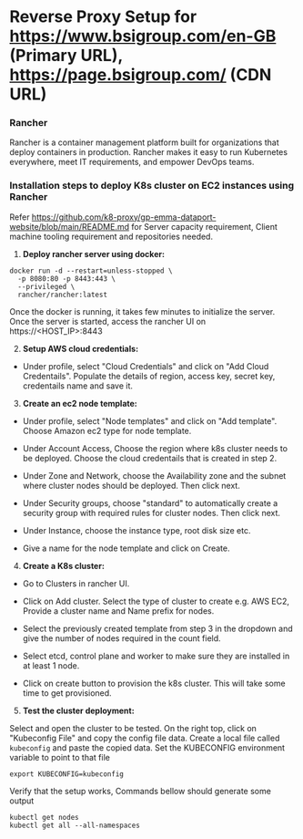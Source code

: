 # Reverse Proxy Setup for https://www.bsigroup.com/en-GB (Primary URL), https://page.bsigroup.com/ (CDN URL)

### Rancher

Rancher is a container management platform built for organizations that deploy containers in production. Rancher makes it easy to run Kubernetes everywhere, meet IT requirements, and empower DevOps teams.

### Installation steps to deploy K8s cluster on EC2 instances using Rancher
Refer https://github.com/k8-proxy/gp-emma-dataport-website/blob/main/README.md for Server capacity requirement, Client machine tooling requirement and repositories needed.

1. **Deploy rancher server using docker:**

```
docker run -d --restart=unless-stopped \
  -p 8080:80 -p 8443:443 \
  --privileged \
  rancher/rancher:latest
```

Once the docker is running, it takes few minutes to initialize the server. Once the server is started, access the rancher UI on https://<HOST_IP>:8443

2. **Setup AWS cloud credentials:**

  - Under profile, select "Cloud Credentials" and click on "Add Cloud Credentails". Populate the details of region, access key, secret key, credentails name and save it.

3. **Create an ec2 node template:**

  - Under profile, select "Node templates" and click on "Add template". Choose Amazon ec2 type for node template. 

  - Under Account Access, Choose the region where k8s cluster needs to be deployed. Choose the cloud credentails that is created in step 2.

  - Under Zone and Network, choose the Availability zone and the subnet where cluster nodes should be deployed. Then click next.

  - Under Security groups, choose "standard" to automatically create a security group with required rules for cluster nodes. Then click next.

  - Under Instance, choose the instance type, root disk size etc.

  - Give a name for the node template and click on Create.


4. **Create a K8s cluster:**

  - Go to Clusters in rancher UI.

  - Click on Add cluster. Select the type of cluster to create e.g. AWS EC2, Provide a cluster name and Name prefix for nodes.

  - Select the previously created template from step 3 in the dropdown and give the number of nodes required in the count field.

  - Select etcd, control plane and worker to make sure they are installed in at least 1 node.

  - Click on create button to provision the k8s cluster. This will take some time to get provisioned.


5. **Test the cluster deployment:**

Select and open the cluster to be tested. On the right top, click on "Kubeconfig File" and copy the config file data.
Create a local file called `kubeconfig` and paste the copied data.
Set the KUBECONFIG environment variable to point to that file

```
export KUBECONFIG=kubeconfig
``` 

Verify that the setup works, Commands bellow should generate some output

```
kubectl get nodes
kubectl get all --all-namespaces
``` 
